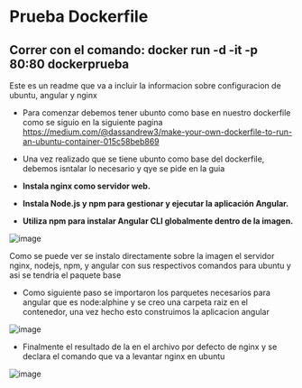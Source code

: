 # Prueba Dockerfile

## Correr con el comando: docker run -d -it -p 80:80 dockerprueba  

Este es un readme que va a incluir la informacion sobre configuracion de ubuntu, angular y nginx

* Para comenzar debemos tener ubunto como base en nuestro dockerfile como se siguio en la siguiente pagina https://medium.com/@dassandrew3/make-your-own-dockerfile-to-run-an-ubuntu-container-015c58beb869

* Una vez realizado que se tiene ubunto como base del dockerfile, debemos isntalar lo necesario y qye se pide en la guia
* **Instala nginx como servidor web.**
* **Instala Node.js y npm para gestionar y ejecutar la aplicación Angular.**
* **Utiliza npm para instalar Angular CLI globalmente dentro de la imagen.**

![image](https://github.com/Anthonazo/pruebaDockerfile/assets/118082256/cb70c49b-0cd7-4859-835b-09f8ecd0d74f)

Como se puede ver se instalo directamente sobre la imagen el servidor nginx, nodejs, npm, y angular con sus respectivos comandos para ubuntu y asi se tendria el paquete base

* Como siguiente paso se importaron los parquetes necesarios para angular que es node:alphine y se creo una carpeta raiz en el contenedor, una vez hecho esto construimos la aplicacion angular

![image](https://github.com/Anthonazo/pruebaDockerfile/assets/118082256/e48b5262-ff8f-4d52-ac7c-ffe093688303)

 * Finalmente el resultado de la  en el archivo por defecto de nginx y se declara el comando que va a levantar nginx en ubuntu

![image](https://github.com/Anthonazo/pruebaDockerfile/assets/118082256/b73bf81f-76d3-4c4c-a1a5-2ec46d1e7717)

